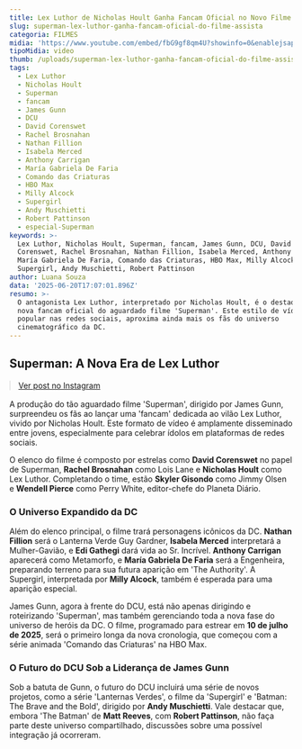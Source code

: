 ```yaml
---
title: Lex Luthor de Nicholas Hoult Ganha Fancam Oficial no Novo Filme do Superman
slug: superman-lex-luthor-ganha-fancam-oficial-do-filme-assista
categoria: FILMES
midia: 'https://www.youtube.com/embed/fbG9gf8qm4U?showinfo=0&enablejsapi=1'
tipoMidia: video
thumb: /uploads/superman-lex-luthor-ganha-fancam-oficial-do-filme-assista-thumb.png
tags:
  - Lex Luthor
  - Nicholas Hoult
  - Superman
  - fancam
  - James Gunn
  - DCU
  - David Corenswet
  - Rachel Brosnahan
  - Nathan Fillion
  - Isabela Merced
  - Anthony Carrigan
  - María Gabriela De Faria
  - Comando das Criaturas
  - HBO Max
  - Milly Alcock
  - Supergirl
  - Andy Muschietti
  - Robert Pattinson
  - especial-Superman
keywords: >-
  Lex Luthor, Nicholas Hoult, Superman, fancam, James Gunn, DCU, David
  Corenswet, Rachel Brosnahan, Nathan Fillion, Isabela Merced, Anthony Carrigan,
  María Gabriela De Faria, Comando das Criaturas, HBO Max, Milly Alcock,
  Supergirl, Andy Muschietti, Robert Pattinson
author: Luana Souza
data: '2025-06-20T17:07:01.896Z'
resumo: >-
  O antagonista Lex Luthor, interpretado por Nicholas Hoult, é o destaque em uma
  nova fancam oficial do aguardado filme 'Superman'. Este estilo de vídeo,
  popular nas redes sociais, aproxima ainda mais os fãs do universo
  cinematográfico da DC.
---
```


## Superman: A Nova Era de Lex Luthor

<blockquote class="instagram-media" data-instgrm-permalink="https://www.instagram.com/reel/DLIOcm5Rs-9/" data-instgrm-version="14" style="width:100%; max-width:540px; margin:1rem auto;"><a href="https://www.instagram.com/reel/DLIOcm5Rs-9/">Ver post no Instagram</a></blockquote>

A produção do tão aguardado filme 'Superman', dirigido por James Gunn, surpreendeu os fãs ao lançar uma 'fancam' dedicada ao vilão Lex Luthor, vivido por Nicholas Hoult. Este formato de vídeo é amplamente disseminado entre jovens, especialmente para celebrar ídolos em plataformas de redes sociais.

O elenco do filme é composto por estrelas como **David Corenswet** no papel de Superman, **Rachel Brosnahan** como Lois Lane e **Nicholas Hoult** como Lex Luthor. Completando o time, estão **Skyler Gisondo** como Jimmy Olsen e **Wendell Pierce** como Perry White, editor-chefe do Planeta Diário.

### O Universo Expandido da DC

Além do elenco principal, o filme trará personagens icônicos da DC. **Nathan Fillion** será o Lanterna Verde Guy Gardner, **Isabela Merced** interpretará a Mulher-Gavião, e **Edi Gathegi** dará vida ao Sr. Incrível. **Anthony Carrigan** aparecerá como Metamorfo, e **María Gabriela De Faria** será a Engenheira, preparando terreno para sua futura aparição em 'The Authority'. A Supergirl, interpretada por **Milly Alcock**, também é esperada para uma aparição especial.

James Gunn, agora à frente do DCU, está não apenas dirigindo e roteirizando 'Superman', mas também gerenciando toda a nova fase do universo de heróis da DC. O filme, programado para estrear em **10 de julho de 2025**, será o primeiro longa da nova cronologia, que começou com a série animada 'Comando das Criaturas' na HBO Max.

### O Futuro do DCU Sob a Liderança de James Gunn

Sob a batuta de Gunn, o futuro do DCU incluirá uma série de novos projetos, como a série 'Lanternas Verdes', o filme da 'Supergirl' e 'Batman: The Brave and the Bold', dirigido por **Andy Muschietti**. Vale destacar que, embora 'The Batman' de **Matt Reeves**, com **Robert Pattinson**, não faça parte deste universo compartilhado, discussões sobre uma possível integração já ocorreram.
